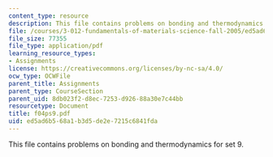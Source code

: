 ```yaml
---
content_type: resource
description: This file contains problems on bonding and thermodynamics for set 9.
file: /courses/3-012-fundamentals-of-materials-science-fall-2005/ed5ad6b568a1b3d5de2e7215c6841fda_f04ps9.pdf
file_size: 77355
file_type: application/pdf
learning_resource_types:
- Assignments
license: https://creativecommons.org/licenses/by-nc-sa/4.0/
ocw_type: OCWFile
parent_title: Assignments
parent_type: CourseSection
parent_uid: 8db023f2-d8ec-7253-d926-88a30e7c44bb
resourcetype: Document
title: f04ps9.pdf
uid: ed5ad6b5-68a1-b3d5-de2e-7215c6841fda
---
```

This file contains problems on bonding and thermodynamics for set 9.